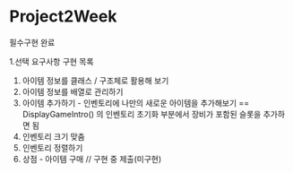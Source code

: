 # Project2Week
필수구현 완료


1.선택 요구사항 구현 목록

1) 아이템 정보를 클래스 / 구조체로 활용해 보기
2) 아이템 정보를 배열로 관리하기
3) 아이템 추가하기 - 인벤토리에 나만의 새로운 아이템을 추가해보기 ==  DisplayGameIntro() 의 인벤토리 초기화 부분에서 장비가 포함된 슬롯을 추가하면 됨
5) 인벤토리 크기 맞춤
6) 인벤토리 정렬하기
7) 상점 - 아이템 구매 // 구현 중 제출(미구현)
